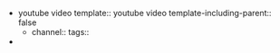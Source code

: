 - youtube video
  template:: youtube video
  template-including-parent:: false
	- channel::
	  tags::
-
